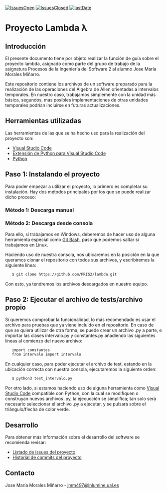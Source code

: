 [![IssuesOpen][issuesOpen-shield]][issuesOpen-url]
[![IssuesClosed][issuesClosed-shield]][issuesClosed-url]
[![lastDate][lastDate-shield]][lastDate-url]
# Proyecto Lambda λ

## Introducción
El presente documento tiene por objeto realizar la función de guía sobre el proyecto lambda, asignado como parte del grupo de trabajo de la asignatura Procesos de la Ingeniería del Software 2 al alumno Jose María Morales Miñarro.

Este repositorio contiene los archivos de un software preparado para la realización de las operaciones del Álgebra de Allen orientadas a intervalos temporales. En nuestro caso, trabajamos simplemente con la unidad más básica, segundos, mas posibles implementaciones de otras unidades temporales podrían incluirse en futuras actualizaciones.

## Herramientas utilizadas
Las herramientas de las que se ha hecho uso para la realización del proyecto son:
* [Visual Studio Code](https://code.visualstudio.com/)
* [Extensión de Python para Visual Studio Code](https://marketplace.visualstudio.com/items?itemName=ms-python.python)
* [Python](https://www.python.org/)

## Paso 1: Instalando el proyecto
Para poder empezar a utilizar el proyecto, lo primero es completar su instalación. Hay dos métodos principales por los que se puede realizar dicho proceso:

### Método 1: Descarga manual

### Método 2: Descarga desde consola
Para ello, si trabajamos en Windows, deberemos de hacer uso de alguna herramienta especial como [Git Bash](https://gitforwindows.org/), paso que podemos saltar si trabajamos en Linux.

Haciendo uso de nuestra consola, nos ubicaremos en la posición en la que queramos clonar el repositorio con todos sus archivos, y escribiremos la siguiente línea:

```sh
   $ git clone https://github.com/PRIS2/lambda.git
   ```
Con esto, ya tendremos los archivos descargados en nuestro equipo.

## Paso 2: Ejecutar el archivo de tests/archivo propio
Si queremos comprobar la funcionalidad, lo más recomendado es usar el archivo para pruebas que ya viene incluido en el repositorio. En caso de que se quiera utilizar de otra forma, se puede crear un archivo .py a parte, e importar las clases intervalo.py y constantes.py añadiendo las siguientes líneas al comienzo del nuevo archivo:

```sh
   import constantes
   from intervalo import intervalo
   ```
En cualquier caso, para poder ejecutar el archivo de test, estando en la ubicación correcta con nuestra consola, ejecutaremos la siguiente orden:

```sh
   $ python3 test_intervalo.py
   ```
Por otro lado, si estamos haciendo uso de alguna herramienta como [Visual Studio Code](https://code.visualstudio.com/) compatible con Python, con la cual se modifiquen o construyan nuevos archivos .py, la ejecucción se simplifica; tan solo será necesario seleccionar el archivo .py a ejecutar, y se pulsará sobre el triángulo/flecha de color verde.

## Desarrollo
Para obtener más información sobre el desarrollo del software se recomienda revisar:
* [Listado de issues del proyecto](https://github.com/PRIS2/lambda/issues)
* [Historial de commits del proyecto](https://github.com/PRIS2/lambda/commits/main)

## Contacto
Jose María Morales Miñarro - jmm497@inlumine.ual.es


[issuesOpen-shield]: https://img.shields.io/github/issues-raw/PRIS2/lambda
[issuesClosed-shield]: https://img.shields.io/github/issues-closed-raw/PRIS2/lambda
[issuesOpen-url]: https://github.com/PRIS2/lambda/issues
[issuesClosed-url]: https://github.com/PRIS2/lambda/issues?q=is%3Aissue+is%3Aclosed

[lastDate-shield]: https://img.shields.io/github/last-commit/PRIS2/lambda
[lastDate-url]: https://github.com/PRIS2/lambda/commits/main
